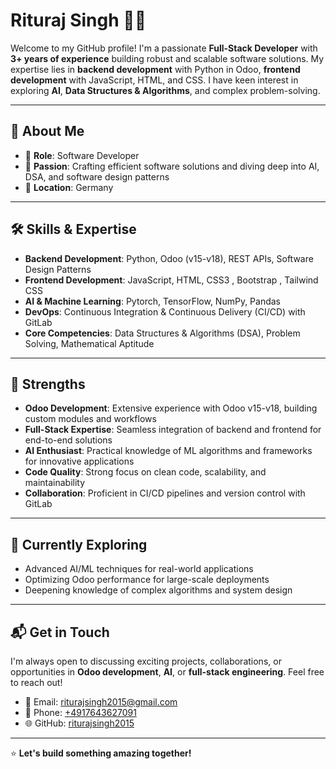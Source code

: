 # Rituraj Singh 👨‍💻

Welcome to my GitHub profile! I'm a passionate **Full-Stack Developer** with **3+ years of experience** building robust and scalable software solutions. My expertise lies in **backend development** with Python in Odoo, **frontend development** with JavaScript, HTML, and CSS. I have keen interest in exploring **AI**, **Data Structures & Algorithms**, and complex problem-solving.

---

## 🚀 About Me
- 💼 **Role**: Software Developer
- 🌟 **Passion**: Crafting efficient software solutions and diving deep into AI, DSA, and software design patterns
- 📍 **Location**: Germany

---

## 🛠️ Skills & Expertise
- **Backend Development**: Python, Odoo (v15-v18), REST APIs, Software Design Patterns
- **Frontend Development**: JavaScript, HTML, CSS3 , Bootstrap , Tailwind CSS
- **AI & Machine Learning**: Pytorch, TensorFlow, NumPy, Pandas
- **DevOps**: Continuous Integration & Continuous Delivery (CI/CD) with GitLab
- **Core Competencies**: Data Structures & Algorithms (DSA), Problem Solving, Mathematical Aptitude

---

## 💪 Strengths
- **Odoo Development**: Extensive experience with Odoo v15-v18, building custom modules and workflows
- **Full-Stack Expertise**: Seamless integration of backend and frontend for end-to-end solutions
- **AI Enthusiast**: Practical knowledge of ML algorithms and frameworks for innovative applications
- **Code Quality**: Strong focus on clean code, scalability, and maintainability
- **Collaboration**: Proficient in CI/CD pipelines and version control with GitLab

---

## 🌱 Currently Exploring
- Advanced AI/ML techniques for real-world applications
- Optimizing Odoo performance for large-scale deployments
- Deepening knowledge of complex algorithms and system design

---

<!--
## 📂 Featured Projects
- **[Odoo Custom Modules]**: Developed tailored ERP solutions for clients using Odoo v15, enhancing business workflows.
- **[AI-Powered Analytics]**: Built predictive models using TensorFlow and Pandas for data-driven insights.
- **[Full-Stack Web Apps]**: Created responsive web applications with Python backend and JavaScript frontend.

👉 Check out my [GitHub repositories](https://github.com/riturajsingh2015?tab=repositories) for more!


---
-->

## 📬 Get in Touch
I'm always open to discussing exciting projects, collaborations, or opportunities in **Odoo development**, **AI**, or **full-stack engineering**. Feel free to reach out!

- 📧 Email: [riturajsingh2015@gmail.com](mailto:riturajsingh2015@gmail.com)
- 📱 Phone: [+4917643627091](tel:+4917643627091)
- 🌐 GitHub: [riturajsingh2015](https://github.com/riturajsingh2015)

---

⭐️ **Let's build something amazing together!**
